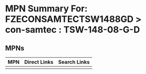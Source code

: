



# MPN Summary For: FZECONSAMTECTSW1488GD > con-samtec : TSW-148-08-G-D

## MPNs
  

|MPN|Direct Links|Search Links|
| :--- | :--- | :--- |
||||
